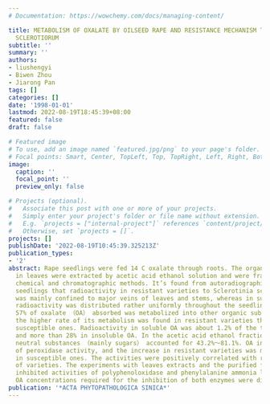 ```yaml
---
# Documentation: https://wowchemy.com/docs/managing-content/

title: METABOLISM OF OXALATE BY OILSEED RAPE AND RESISTANCE MECHANISM TO SCLEROTINIA
  SCLEROTIORUM
subtitle: ''
summary: ''
authors:
- liushengyi
- Biwen Zhou
- Jiarong Pan
tags: []
categories: []
date: '1998-01-01'
lastmod: 2022-08-19T18:45:39+08:00
featured: false
draft: false

# Featured image
# To use, add an image named `featured.jpg/png` to your page's folder.
# Focal points: Smart, Center, TopLeft, Top, TopRight, Left, Right, BottomLeft, Bottom, BottomRight.
image:
  caption: ''
  focal_point: ''
  preview_only: false

# Projects (optional).
#   Associate this post with one or more of your projects.
#   Simply enter your project's folder or file name without extension.
#   E.g. `projects = ["internal-project"]` references `content/project/deep-learning/index.md`.
#   Otherwise, set `projects = []`.
projects: []
publishDate: '2022-08-19T10:45:39.325213Z'
publication_types:
- '2'
abstract: Rape seedlings were fed 14 C oxalate through roots. The organic substances
  in leaves were extracted by acetic acid ethanol solution and were fractionated by
  chemical and chromatographic methods. It’s found from autoradiographic profile of
  seedlings that radioactivity in resistant varieties to Sclerotinia sclerotiorum
  was mainly confined to major veins of leaves and stems, whereas in susceptible varieties
  radioactivity was distributed rather uniformly throughout the seedlings. More than
  57% of oxalate （OA） absorbed was metabolized into other organic substances. And
  the higher rate of its metabolism was found in resistant varieties than that in
  susceptible ones. Radioactivity in soluble OA was about 1.2% of the total in leaves
  and more than 28% in insoluble OA. In the acetic acid ethanol fraction, radioactive
  neutral substances （mainly sugars） accounted for 43.2%～81.1%. OA induced increase
  of peroxidase activity, and the increase in resistant varieties was more than that
  in susceptible ones. The activities were positively correlated with resistant levels
  of varieties. The experiments with leaves extracts and the purified found that OA
  inhibited activities of polyphenoloxidase and phenylalanine ammonia lyase, but the
  OA concentrations required for the inhibition of both enzymes were different.
publication: '*ACTA PHYTOPATHOLOGICA SINICA*'
---
```

